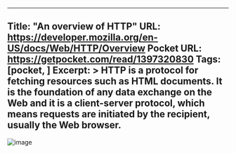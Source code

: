 
---
Title: "An overview of HTTP"
URL: https://developer.mozilla.org/en-US/docs/Web/HTTP/Overview
Pocket URL: https://getpocket.com/read/1397320830
Tags: [pocket, ]
Excerpt: >
    HTTP is a protocol for fetching resources such as HTML documents. It is the foundation of any data exchange on the Web and it is a client-server protocol, which means requests are initiated by the recipient, usually the Web browser.
---

![image](https://developer.mozilla.org/en-US/docs/Web/HTTP/Overview/fetching_a_page.png)
